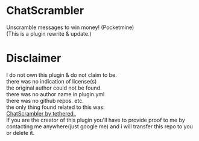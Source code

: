 # ChatScrambler
Unscramble messages to win money! (Pocketmine)<br>
(This is a plugin rewrite & update.)
# Disclaimer
I do not own this plugin & do not claim to be.
<br>
there was no indication of license(s)
<br>
the original author could not be found.
<br>
there was no author name in plugin.yml
<br>
there was no github repos. etc.
<br>
the only thing found related to this was:
<br>
<a href="https://forums.pocketmine.net/plugins/chatscrambler.877/">ChatScrambler by tethered_</a>
<br>
If you are the creator of this plugin you'll have to provide proof to me by contacting me anywhere(just google me) and i will transfer this repo to you or delete it.
